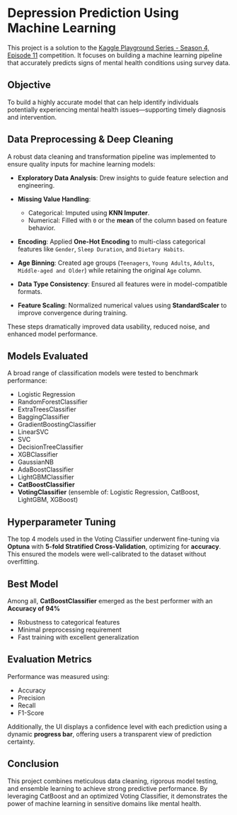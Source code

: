 # Depression Prediction Using Machine Learning

This project is a solution to the [Kaggle Playground Series - Season 4, Episode 11](https://www.kaggle.com/competitions/playground-series-s4e11) competition. It focuses on building a machine learning pipeline that accurately predicts signs of mental health conditions using survey data.

## Objective

To build a highly accurate model that can help identify individuals potentially experiencing mental health issues—supporting timely diagnosis and intervention.


## Data Preprocessing & Deep Cleaning

A robust data cleaning and transformation pipeline was implemented to ensure quality inputs for machine learning models:

* **Exploratory Data Analysis**: Drew insights to guide feature selection and engineering.
* **Missing Value Handling**:

  * Categorical: Imputed using **KNN Imputer**.
  * Numerical: Filled with `0` or the **mean** of the column based on feature behavior.
*  **Encoding**: Applied **One-Hot Encoding** to multi-class categorical features like `Gender`, `Sleep Duration`, and `Dietary Habits`.
* **Age Binning**: Created age groups (`Teenagers`, `Young Adults`, `Adults`, `Middle-aged and Older`) while retaining the original `Age` column.
*  **Data Type Consistency**: Ensured all features were in model-compatible formats.
* **Feature Scaling**: Normalized numerical values using **StandardScaler** to improve convergence during training.

These steps dramatically improved data usability, reduced noise, and enhanced model performance.


## Models Evaluated

A broad range of classification models were tested to benchmark performance:

* Logistic Regression
* RandomForestClassifier
* ExtraTreesClassifier
* BaggingClassifier
* GradientBoostingClassifier
* LinearSVC
* SVC
* DecisionTreeClassifier
* XGBClassifier
* GaussianNB
* AdaBoostClassifier
* LightGBMClassifier
* **CatBoostClassifier** 
* **VotingClassifier** (ensemble of: Logistic Regression, CatBoost, LightGBM, XGBoost)


## Hyperparameter Tuning

The top 4 models used in the Voting Classifier underwent fine-tuning via **Optuna** with **5-fold Stratified Cross-Validation**, optimizing for **accuracy**. This ensured the models were well-calibrated to the dataset without overfitting.


## Best Model

Among all, **CatBoostClassifier** emerged as the best performer with an **Accuracy of 94%**
* Robustness to categorical features
* Minimal preprocessing requirement
* Fast training with excellent generalization


## Evaluation Metrics

Performance was measured using:

* Accuracy
* Precision
* Recall
* F1-Score

Additionally, the UI displays a confidence level with each prediction using a dynamic **progress bar**, offering users a transparent view of prediction certainty.

## Conclusion

This project combines meticulous data cleaning, rigorous model testing, and ensemble learning to achieve strong predictive performance. By leveraging CatBoost and an optimized Voting Classifier, it demonstrates the power of machine learning in sensitive domains like mental health.

